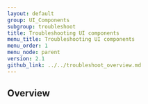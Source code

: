 ```yaml
---
layout: default
group: UI_Components
subgroup: troubleshoot
title: Troubleshooting UI components
menu_title: Troubleshooting UI components
menu_order: 1
menu_node: parent
version: 2.1
github_link: ../../troubleshoot_overview.md
---
```


## Overview
